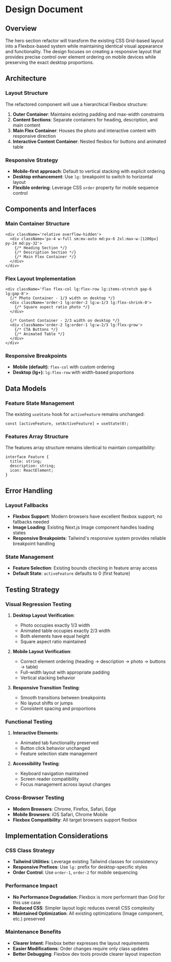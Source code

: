 # Design Document

## Overview

The hero section refactor will transform the existing CSS Grid-based layout into a Flexbox-based system while maintaining identical visual appearance and functionality. The design focuses on creating a responsive layout that provides precise control over element ordering on mobile devices while preserving the exact desktop proportions.

## Architecture

### Layout Structure

The refactored component will use a hierarchical Flexbox structure:

1. **Outer Container**: Maintains existing padding and max-width constraints
2. **Content Sections**: Separate containers for heading, description, and main content
3. **Main Flex Container**: Houses the photo and interactive content with responsive direction
4. **Interactive Content Container**: Nested flexbox for buttons and animated table

### Responsive Strategy

- **Mobile-first approach**: Default to vertical stacking with explicit ordering
- **Desktop enhancement**: Use `lg:` breakpoint to switch to horizontal layout
- **Flexible ordering**: Leverage CSS `order` property for mobile sequence control

## Components and Interfaces

### Main Container Structure

```tsx
<div className='relative overflow-hidden'>
  <div className='px-4 w-full sm:mx-auto md:px-6 2xl:max-w-[1200px] py-24 md:py-32'>
    {/* Heading Section */}
    {/* Description Section */}
    {/* Main Flex Container */}
  </div>
</div>
```

### Flex Layout Implementation

```tsx
<div className='flex flex-col lg:flex-row lg:items-stretch gap-6 lg:gap-8'>
  {/* Photo Container - 1/3 width on desktop */}
  <div className='order-1 lg:order-2 lg:w-1/3 lg:flex-shrink-0'>
    {/* Square aspect ratio photo */}
  </div>

  {/* Content Container - 2/3 width on desktop */}
  <div className='order-2 lg:order-1 lg:w-2/3 lg:flex-grow'>
    {/* CTA Buttons */}
    {/* Animated Table */}
  </div>
</div>
```

### Responsive Breakpoints

- **Mobile (default)**: `flex-col` with custom ordering
- **Desktop (lg+)**: `lg:flex-row` with width-based proportions

## Data Models

### Feature State Management

The existing `useState` hook for `activeFeature` remains unchanged:

```tsx
const [activeFeature, setActiveFeature] = useState(0);
```

### Features Array Structure

The features array structure remains identical to maintain compatibility:

```tsx
interface Feature {
  title: string;
  description: string;
  icon: ReactElement;
}
```

## Error Handling

### Layout Fallbacks

- **Flexbox Support**: Modern browsers have excellent flexbox support; no fallbacks needed
- **Image Loading**: Existing Next.js Image component handles loading states
- **Responsive Breakpoints**: Tailwind's responsive system provides reliable breakpoint handling

### State Management

- **Feature Selection**: Existing bounds checking in feature array access
- **Default State**: `activeFeature` defaults to 0 (first feature)

## Testing Strategy

### Visual Regression Testing

1. **Desktop Layout Verification**:
   - Photo occupies exactly 1/3 width
   - Animated table occupies exactly 2/3 width
   - Both elements have equal height
   - Square aspect ratio maintained

2. **Mobile Layout Verification**:
   - Correct element ordering (heading → description → photo → buttons → table)
   - Full-width layout with appropriate padding
   - Vertical stacking behavior

3. **Responsive Transition Testing**:
   - Smooth transitions between breakpoints
   - No layout shifts or jumps
   - Consistent spacing and proportions

### Functional Testing

1. **Interactive Elements**:
   - Animated tab functionality preserved
   - Button click behavior unchanged
   - Feature selection state management

2. **Accessibility Testing**:
   - Keyboard navigation maintained
   - Screen reader compatibility
   - Focus management across layout changes

### Cross-Browser Testing

- **Modern Browsers**: Chrome, Firefox, Safari, Edge
- **Mobile Browsers**: iOS Safari, Chrome Mobile
- **Flexbox Compatibility**: All target browsers support flexbox

## Implementation Considerations

### CSS Class Strategy

- **Tailwind Utilities**: Leverage existing Tailwind classes for consistency
- **Responsive Prefixes**: Use `lg:` prefix for desktop-specific styles
- **Order Control**: Use `order-1`, `order-2` for mobile sequencing

### Performance Impact

- **No Performance Degradation**: Flexbox is more performant than Grid for this use case
- **Reduced CSS**: Simpler layout logic reduces overall CSS complexity
- **Maintained Optimization**: All existing optimizations (Image component, etc.) preserved

### Maintenance Benefits

- **Clearer Intent**: Flexbox better expresses the layout requirements
- **Easier Modifications**: Order changes require only class updates
- **Better Debugging**: Flexbox dev tools provide clearer layout inspection
